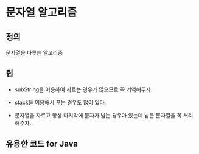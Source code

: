 # 문자열 알고리즘
## 정의
문자열을 다루는 알고리즘

## 팁
* subString을 이용하여 자르는 경우가 많으므로 꼭 기억해두자.

* stack을 이용해서 푸는 경우도 많이 있다.

* 문자열을 자르고 항상 마지막에 문자가 남는 경우가 있는데 남은 문자열을 꼭 처리해주자.
## 유용한 코드 for Java
```java

```